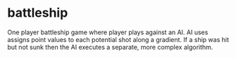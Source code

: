 # battleship

One player battleship game where player plays against an AI. AI uses assigns point values to each potential shot along a gradient. If a ship was hit but not sunk then the AI executes a separate, more complex algorithm.
